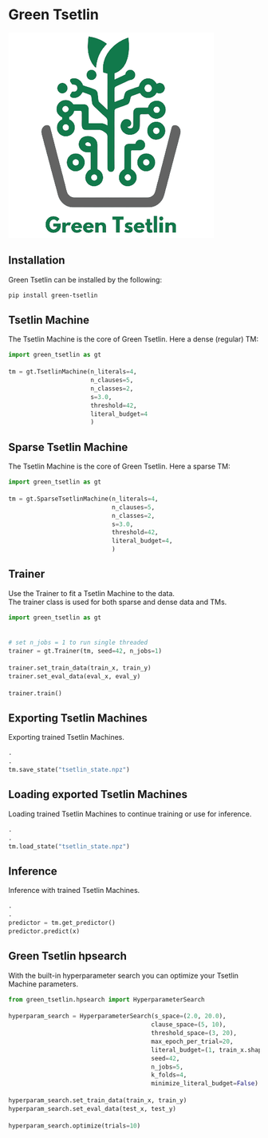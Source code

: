 
Green Tsetlin
==============
![logo](docs/image/Green%20Tsetlin%20transparent%20gray.png)


## Installation
Green Tsetlin can be installed by the following:
```bash
pip install green-tsetlin
```

## Tsetlin Machine
The Tsetlin Machine is the core of Green Tsetlin.
Here a dense (regular) TM:
```python
import green_tsetlin as gt

tm = gt.TsetlinMachine(n_literals=4,
                       n_clauses=5,
                       n_classes=2,
                       s=3.0,
                       threshold=42,
                       literal_budget=4
                       )
```


## Sparse Tsetlin Machine
The Tsetlin Machine is the core of Green Tsetlin.
Here a sparse TM:
```python
import green_tsetlin as gt

tm = gt.SparseTsetlinMachine(n_literals=4,
                             n_clauses=5,
                             n_classes=2,
                             s=3.0,
                             threshold=42,
                             literal_budget=4,
                             )
```


## Trainer
Use the Trainer to fit a Tsetlin Machine to the data.  
The trainer class is used for both sparse and dense data and TMs.
```python
import green_tsetlin as gt
        

# set n_jobs = 1 to run single threaded
trainer = gt.Trainer(tm, seed=42, n_jobs=1)

trainer.set_train_data(train_x, train_y)
trainer.set_eval_data(eval_x, eval_y)

trainer.train()
```

## Exporting Tsetlin Machines
Exporting trained Tsetlin Machines.
```python
.
.
tm.save_state("tsetlin_state.npz")
```


## Loading exported Tsetlin Machines
Loading trained Tsetlin Machines to continue training or use for inference.
```python
.
.
tm.load_state("tsetlin_state.npz")
```

## Inference
Inference with trained Tsetlin Machines.
```python
.
.
predictor = tm.get_predictor()
predictor.predict(x)
```

## Green Tsetlin hpsearch
With the built-in hyperparameter search you can optimize your Tsetlin Machine parameters.
```python
from green_tsetlin.hpsearch import HyperparameterSearch

hyperparam_search = HyperparameterSearch(s_space=(2.0, 20.0),
                                        clause_space=(5, 10),
                                        threshold_space=(3, 20),
                                        max_epoch_per_trial=20,
                                        literal_budget=(1, train_x.shape[1]),
                                        seed=42,
                                        n_jobs=5,
                                        k_folds=4,
                                        minimize_literal_budget=False)

hyperparam_search.set_train_data(train_x, train_y)
hyperparam_search.set_eval_data(test_x, test_y)

hyperparam_search.optimize(trials=10)
```



